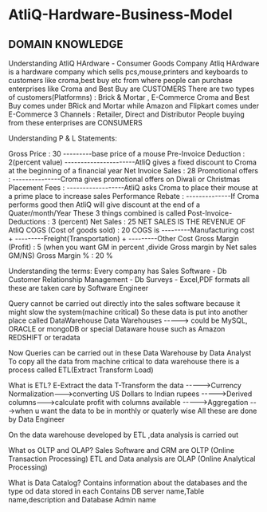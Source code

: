 # AtliQ-Hardware-Business-Model

## DOMAIN KNOWLEDGE
Understanding AtliQ HArdware - Consumer Goods Company
Atliq HArdware is a hardware company which sells pcs,mouse,printers and keyboards to customers like croma,best buy etc from where people can purchase 
enterprises like Croma and Best Buy are CUSTOMERS 
There are two types of customers(Platformns) :  Brick & Mortar , E-Commerce
Croma and Best Buy comes under BRick and Mortar while Amazon and Flipkart comes under E-Commerce
3 Channels : Retailer, Direct and Distributor
People buying from these enterprises are CONSUMERS

Understanding P & L Statements:

Gross Price : 30 ---------base price of a mouse
Pre-Invoice Deduction : 2(percent value) ----------------------AtliQ gives a fixed discount to Croma at the beginning of a financial year
Net Invoice Sales : 28
Promotional offers : ---------------Croma gives promotional offers on Diwali or Christmas 
Placement Fees : ------------------AtliQ asks Croma to place their mouse at a prime place to increase sales
Performance Rebate : --------------If Croma performs good then AtliQ will give discount at the end of a Quater/month/Year
These 3 things combined is called
Post-Invoice-Deductions : 3 (percent)
Net Sales : 25
NET SALES IS THE REVENUE OF AtliQ
COGS (Cost of goods sold) : 20 
                           COGS is ---------Manufacturing cost +
                                   ---------Freight(Transportation) +
                                   ---------Other Cost 
Gross Margin (Profit) : 5
(when you want GM in percent ,divide Gross margin by Net sales GM/NS)
Gross Margin % : 20 % 

Understanding the terms:
Every company has
Sales Software - Db
Customer Relationship Management - Db
Surveys - Excel,PDF formats
all these are taken care by Software Engineer

Query cannot be carried out directly into the sales software because it might slow the system(machine critical)
So these data is put into another place called DataWarehouse
Data Warehouses -----> could be MySQL, ORACLE or mongoDB
                      or
                      special Dataware house such as Amazon REDSHIFT or teradata

Now Queries can be carried out in these Data Warehouse by Data Analyst
To copy all the data from machine critical to data warehouse there is a process called ETL(Extract Transform Load)

What is ETL?
E-Extract the data
T-Transform the data ----->Currency Normalization--->converting US Dollars to Indian rupees
                     ----->Derived columns--->calculate profit with columns available
                     ----->Aggregation --->when u want the data to be in monthly or quaterly wise 
All these are done by Data Engineer

On the data warehouse developed by ETL ,data analysis is carried out

What os OLTP and OLAP?
Sales Software and CRM are OLTP (Online Transaction Processing)
ETL and Data analysis are OLAP (Online Analytical Processing) 

What is Data Catalog?
Contains information about the databases and the type od data stored in each
Contains DB server name,Table name,description and Database Admin name
                     




                                   
